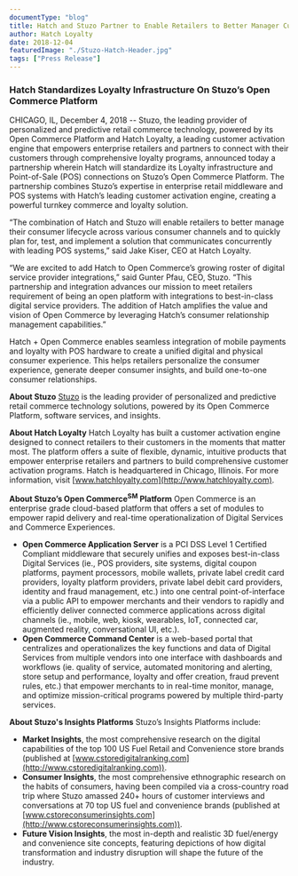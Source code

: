 ```yaml
---
documentType: "blog"
title: Hatch and Stuzo Partner to Enable Retailers to Better Manager Customer Lifecycles Across Channels
author: Hatch Loyalty
date: 2018-12-04
featuredImage: "./Stuzo-Hatch-Header.jpg"
tags: ["Press Release"]
---
```


### Hatch Standardizes Loyalty Infrastructure On Stuzo’s Open Commerce Platform

CHICAGO, IL, December 4, 2018 -- Stuzo, the leading provider of personalized and predictive retail commerce technology, powered by its Open Commerce Platform and Hatch Loyalty, a leading customer activation engine that empowers enterprise retailers and partners to connect with their customers through comprehensive loyalty programs, announced today a partnership wherein Hatch will standardize its Loyalty infrastructure and Point-of-Sale (POS) connections on Stuzo’s Open Commerce Platform. The partnership combines Stuzo’s expertise in enterprise retail middleware and POS systems with Hatch’s leading customer activation engine, creating a powerful turnkey commerce and loyalty solution.

“The combination of Hatch and Stuzo will enable retailers to better manage their consumer lifecycle across various consumer channels and to quickly plan for, test, and implement a solution that communicates concurrently with leading POS systems,” said Jake Kiser, CEO at Hatch Loyalty.

“We are excited to add Hatch to Open Commerce’s growing roster of digital service provider integrations,” said Gunter Pfau, CEO, Stuzo. “This partnership and integration advances our mission to meet retailers requirement of being an open platform with integrations to best-in-class digital service providers. The addition of Hatch amplifies the value and vision of Open Commerce by leveraging Hatch’s consumer relationship management capabilities.”

Hatch + Open Commerce enables seamless integration of mobile payments and loyalty with POS hardware to create a unified digital and physical consumer experience. This helps retailers personalize the consumer experience, generate deeper consumer insights, and build one-to-one consumer relationships.

**About Stuzo**
[Stuzo](http://www.stuzo.com) is the leading provider of personalized and predictive retail commerce technology solutions, powered by its Open Commerce Platform, software services, and insights.

**About Hatch Loyalty**
Hatch Loyalty has built a customer activation engine designed to connect retailers to their customers in the moments that matter most. The platform offers a suite of flexible, dynamic, intuitive products that empower enterprise retailers and partners to build comprehensive customer activation programs. Hatch is headquartered in Chicago, Illinois. For more information, visit [www.hatchloyalty.com](http://www.hatchloyalty.com).

**About Stuzo’s Open Commerce<sup>SM</sup> Platform**
Open Commerce is an enterprise grade cloud-based platform that offers a set of modules to empower rapid delivery and real-time operationalization of Digital Services and Commerce Experiences.

* **Open Commerce Application Server** is a PCI DSS Level 1 Certified Compliant middleware that securely unifies and exposes best-in-class Digital Services (ie., POS providers, site systems, digital coupon platforms, payment processors, mobile wallets, private label credit card providers, loyalty platform providers, private label debit card providers, identity and fraud management, etc.) into one central point-of-interface via a public API to empower merchants and their vendors to rapidly and efficiently deliver connected commerce applications across digital channels (ie., mobile, web, kiosk, wearables, IoT, connected car, augmented reality, conversational UI, etc.).
* **Open Commerce Command Center** is a web-based portal that centralizes and operationalizes the key functions and data of Digital Services from multiple vendors into one interface with dashboards and workflows (ie. quality of service, automated monitoring and alerting, store setup and performance, loyalty and offer creation, fraud prevent rules, etc.) that empower merchants to in real-time monitor, manage, and optimize mission-critical programs powered by multiple third-party services.

**About Stuzo's Insights Platforms**
Stuzo’s Insights Platforms include:

* **Market Insights**, the most comprehensive research on the digital capabilities of the top 100 US Fuel Retail and Convenience store brands (published at [www.cstoredigitalranking.com](http://www.cstoredigitalranking.com)).
* **Consumer Insights**, the most comprehensive ethnographic research on the habits of consumers, having been compiled via a cross-country road trip where Stuzo amassed 240+ hours of customer interviews and conversations at 70 top US fuel and convenience brands (published at [www.cstoreconsumerinsights.com](http://www.cstoreconsumerinsights.com)).
* **Future Vision Insights**, the most in-depth and realistic 3D fuel/energy and convenience site concepts, featuring depictions of how digital transformation and industry disruption will shape the future of the industry.
